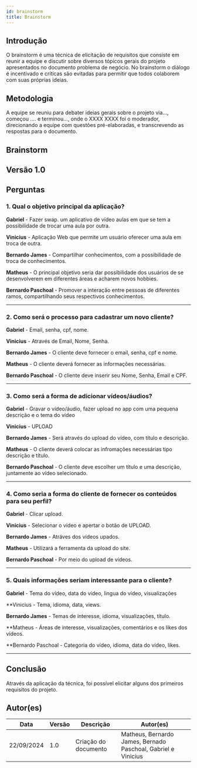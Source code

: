 ```yaml
---
id: brainstorm
title: Brainstorm
---
```

 
## Introdução

O brainstorm é uma técnica de elicitação de requisitos que consiste em reunir a equipe e discutir sobre diversos tópicos gerais do projeto apresentados no documento problema de negócio. No brainstorm o diálogo é incentivado e críticas são evitadas para permitir que todos colaborem com suas próprias ideias.

## Metodologia

A equipe se reuniu para debater ideias gerais sobre o projeto via..., começou .... e terminou..., onde o XXXX XXXX foi o moderador, direcionando a equipe com questões pré-elaboradas, e transcrevendo as respostas para o documento.

## Brainstorm
 
## Versão 1.0
 
## Perguntas
 
### 1. Qual o objetivo principal da aplicação?
 
**Gabriel** - Fazer swap. um aplicativo de vídeo aulas em que se tem a possibilidade de trocar uma aula por outra.

**Vinicius** - Aplicação Web que permite um usuário oferecer uma aula em troca de outra.
 
**Bernardo James** - Compartilhar conhecimentos, com a possibilidade de troca de conhecimentos.
 
**Matheus** - O principal objetivo seria dar possibilidade dos usuários de se desenvolverem em diferentes áreas e acharem novos hobbies.


**Bernardo Paschoal** - Promover a interação entre pessoas de diferentes ramos, compartilhando seus respectivos conhecimentos.

---
 
### 2. Como será o processo para cadastrar um novo cliente?
 
**Gabriel** - Email, senha, cpf, nome.

**Vinicius** - Através de Email, Nome, Senha.

**Bernardo James** - O cliente deve fornecer o email, senha, cpf e nome.

**Matheus** - O cliente deverá fornecer as informações necessárias.

**Bernardo Paschoal** - O cliente deve inserir seu Nome, Senha, Email e CPF.
 
---
 
### 3. Como será a forma de adicionar vídeos/áudios?
 
**Gabriel** - Gravar o vídeo/áudio, fazer upload no app com uma pequena descrição e o tema do vídeo

**Vinicius** - UPLOAD

**Bernardo James** - Será através do upload do vídeo, com título e descrição.
 
**Matheus** - O cliente deverá colocar as infromações necessárias tipo descrição e título.

**Bernardo Paschoal** - O cliente deve escolher um título e uma descrição, juntamente ao vídeo selecionado.

---
 
### 4. Como seria a forma do cliente de fornecer os conteúdos para seu perfil?


**Gabriel** - Clicar upload.

**Vinicius** - Selecionar o video e apertar o botão de UPLOAD.

**Bernardo James** - Atráves dos vídeos upados.

**Matheus** - Utilizará a ferramenta da upload do site.

**Bernardo Paschoal** - Por meio do upload de vídeos.

---

### 5. Quais informações seriam interessante para o cliente?

**Gabriel** - Tema do vídeo, data do vídeo, lingua do vídeo, visualizações
   
**Vinicius - Tema, idioma, data, views.

**Bernardo James** - Temas de interesse, idioma, visualizações, título.

**Matheus - Áreas de interesse, visualizações, comentários e os likes dos vídeos.

**Bernardo Paschoal - Categoria do vídeo, idioma, data do vídeo, likes.

---
 
## Conclusão

Através da aplicação da técnica, foi possível elicitar alguns dos primeiros requisitos do projeto.
  
## Autor(es)
| Data | Versão | Descrição | Autor(es) |
| -- | -- | -- | -- |
| 22/09/2024 | 1.0 | Criação do documento | Matheus, Bernardo James, Bernado Paschoal, Gabriel e Vinicius |
